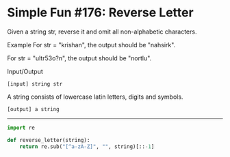 # Simple Fun #176: Reverse Letter

Given a string str, reverse it and omit all non-alphabetic characters.

Example
For str = "krishan", the output should be "nahsirk".

For str = "ultr53o?n", the output should be "nortlu".

Input/Output
```
[input] string str
```
A string consists of lowercase latin letters, digits and symbols.

```
[output] a string
```

---

```py
import re

def reverse_letter(string):
    return re.sub("[^a-zA-Z]", "", string)[::-1]
```
